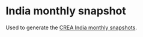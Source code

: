 # India monthly snapshot

Used to generate the [CREA India monthly snapshots].

[CREA India monthly snapshots]: https://energyandcleanair.org/category/monthly-snapshot-india/
